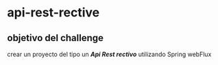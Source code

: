 # api-rest-rective

## objetivo del challenge

crear un proyecto del tipo un ***Api Rest rectivo*** utilizando Spring webFlux 
